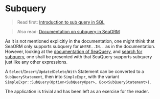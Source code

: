 # Subquery

> Read first: [Introduction to sub query in SQL](https://www.w3resource.com/sql/subqueries/understanding-sql-subqueries.php)

> Also read: [Documentation on subquery in SeaORM](https://www.sea-ql.org/SeaORM/docs/advanced-query/subquery/)

As it is not mentioned explicitly in the documentation, one might think that SeaORM only supports subquery for `WHERE..IN..` as in the documentation. However, looking at the [documentation of SeaQuery](https://docs.rs/sea-query/latest/sea_query/expr/enum.SimpleExpr.html), and [search for subquery](https://docs.rs/sea-query/latest/sea_query/expr/enum.SimpleExpr.html?search=into_sub_query_statement), one shall be presented with that SeaQuery supports subquery just like any other expressions. 

A `Select`/`Insert`/`Update`/`Delete`/`With` Statement can be converted to a `SubQueryStatement`, then into `SimpleExpr`, with the variant `SimpleExpr::SubQuery(Option<SubQueryOper>, Box<SubQueryStatement>)`.

The application is trivial and has been left as an exercise for the reader.